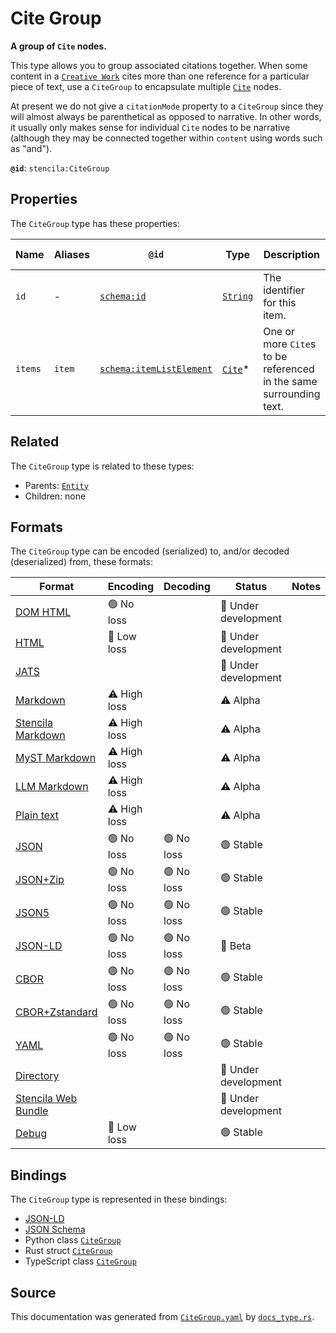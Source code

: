 # Cite Group

**A group of `Cite` nodes.**

This type allows you to group associated citations together.
When some content in a [`Creative Work`](./CreativeWork) cites more than one
reference for a particular piece of text, use a `CiteGroup` to encapsulate
multiple [`Cite`](./Cite) nodes.

At present we do not give a `citationMode` property to a `CiteGroup` since
they will almost always be parenthetical as opposed to narrative.
In other words, it usually only makes sense for individual `Cite` nodes to be
narrative (although they may be connected together within `content` using words
such as "and").


**`@id`**: `stencila:CiteGroup`

## Properties

The `CiteGroup` type has these properties:

| Name    | Aliases | `@id`                                                          | Type                                                                                            | Description                                                        | Inherited from                                                                                   |
| ------- | ------- | -------------------------------------------------------------- | ----------------------------------------------------------------------------------------------- | ------------------------------------------------------------------ | ------------------------------------------------------------------------------------------------ |
| `id`    | -       | [`schema:id`](https://schema.org/id)                           | [`String`](https://github.com/stencila/stencila/blob/main/docs/reference/schema/data/string.md) | The identifier for this item.                                      | [`Entity`](https://github.com/stencila/stencila/blob/main/docs/reference/schema/other/entity.md) |
| `items` | `item`  | [`schema:itemListElement`](https://schema.org/itemListElement) | [`Cite`](https://github.com/stencila/stencila/blob/main/docs/reference/schema/prose/cite.md)*   | One or more `Cite`s to be referenced in the same surrounding text. | -                                                                                                |

## Related

The `CiteGroup` type is related to these types:

- Parents: [`Entity`](https://github.com/stencila/stencila/blob/main/docs/reference/schema/other/entity.md)
- Children: none

## Formats

The `CiteGroup` type can be encoded (serialized) to, and/or decoded (deserialized) from, these formats:

| Format                                                                                               | Encoding     | Decoding  | Status              | Notes |
| ---------------------------------------------------------------------------------------------------- | ------------ | --------- | ------------------- | ----- |
| [DOM HTML](https://github.com/stencila/stencila/blob/main/docs/reference/formats/dom.html.md)        | 🟢 No loss    |           | 🚧 Under development |       |
| [HTML](https://github.com/stencila/stencila/blob/main/docs/reference/formats/html.md)                | 🔷 Low loss   |           | 🚧 Under development |       |
| [JATS](https://github.com/stencila/stencila/blob/main/docs/reference/formats/jats.md)                |              |           | 🚧 Under development |       |
| [Markdown](https://github.com/stencila/stencila/blob/main/docs/reference/formats/markdown.md)        | ⚠️ High loss |           | ⚠️ Alpha            |       |
| [Stencila Markdown](https://github.com/stencila/stencila/blob/main/docs/reference/formats/smd.md)    | ⚠️ High loss |           | ⚠️ Alpha            |       |
| [MyST Markdown](https://github.com/stencila/stencila/blob/main/docs/reference/formats/myst.md)       | ⚠️ High loss |           | ⚠️ Alpha            |       |
| [LLM Markdown](https://github.com/stencila/stencila/blob/main/docs/reference/formats/llmd.md)        | ⚠️ High loss |           | ⚠️ Alpha            |       |
| [Plain text](https://github.com/stencila/stencila/blob/main/docs/reference/formats/text.md)          | ⚠️ High loss |           | ⚠️ Alpha            |       |
| [JSON](https://github.com/stencila/stencila/blob/main/docs/reference/formats/json.md)                | 🟢 No loss    | 🟢 No loss | 🟢 Stable            |       |
| [JSON+Zip](https://github.com/stencila/stencila/blob/main/docs/reference/formats/json.zip.md)        | 🟢 No loss    | 🟢 No loss | 🟢 Stable            |       |
| [JSON5](https://github.com/stencila/stencila/blob/main/docs/reference/formats/json5.md)              | 🟢 No loss    | 🟢 No loss | 🟢 Stable            |       |
| [JSON-LD](https://github.com/stencila/stencila/blob/main/docs/reference/formats/jsonld.md)           | 🟢 No loss    | 🟢 No loss | 🔶 Beta              |       |
| [CBOR](https://github.com/stencila/stencila/blob/main/docs/reference/formats/cbor.md)                | 🟢 No loss    | 🟢 No loss | 🟢 Stable            |       |
| [CBOR+Zstandard](https://github.com/stencila/stencila/blob/main/docs/reference/formats/cbor.zstd.md) | 🟢 No loss    | 🟢 No loss | 🟢 Stable            |       |
| [YAML](https://github.com/stencila/stencila/blob/main/docs/reference/formats/yaml.md)                | 🟢 No loss    | 🟢 No loss | 🟢 Stable            |       |
| [Directory](https://github.com/stencila/stencila/blob/main/docs/reference/formats/directory.md)      |              |           | 🚧 Under development |       |
| [Stencila Web Bundle](https://github.com/stencila/stencila/blob/main/docs/reference/formats/swb.md)  |              |           | 🚧 Under development |       |
| [Debug](https://github.com/stencila/stencila/blob/main/docs/reference/formats/debug.md)              | 🔷 Low loss   |           | 🟢 Stable            |       |

## Bindings

The `CiteGroup` type is represented in these bindings:

- [JSON-LD](https://stencila.org/CiteGroup.jsonld)
- [JSON Schema](https://stencila.org/CiteGroup.schema.json)
- Python class [`CiteGroup`](https://github.com/stencila/stencila/blob/main/python/python/stencila/types/cite_group.py)
- Rust struct [`CiteGroup`](https://github.com/stencila/stencila/blob/main/rust/schema/src/types/cite_group.rs)
- TypeScript class [`CiteGroup`](https://github.com/stencila/stencila/blob/main/ts/src/types/CiteGroup.ts)

## Source

This documentation was generated from [`CiteGroup.yaml`](https://github.com/stencila/stencila/blob/main/schema/CiteGroup.yaml) by [`docs_type.rs`](https://github.com/stencila/stencila/blob/main/rust/schema-gen/src/docs_type.rs).
